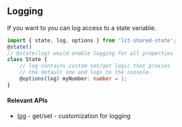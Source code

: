 ## Logging

If you want to you can log access to a state variable.

```ts
import { state, log, options } from 'lit-shared-state';
@state()
// @state(log) would enable logging for all properties
class State {
    // log contains custom set/get logic that proxies
    // the default one and logs to the console. 
    @options(log) myNumber: number = 1;
}
```

#### Relevant APIs
* [log](api/modules.html#log) - get/set - customization for logging